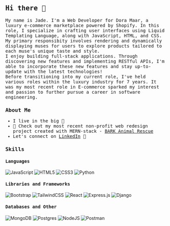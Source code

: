 ## <samp>Hi there 👋</samp>

<samp>My name is Jade. 
I'm a Web Developer for Dora Maar, a luxury e-commerce marketplace powered by Shopify. In this role, I specialize in crafting user interfaces using Liquid Templating Language, along with JavaScript, HTML, and CSS. My primary responsibity involves rendering and dynamically displaying muses for users to explore products tailored to each muse's unique taste and style. <br>
I enjoy building full-stack applications. Through discovering new features and implementing RESTful APIs, I'm able to incorporate these new features and stay up-to-update with the latest technologies!<br>
Before transitioning into my current role, I've held various roles within the luxury industry for 7 years. It was my most recent role in E-commerce sparked my interest and passion to further pursue a career in software engineering.
</samp>

### <samp>About Me</samp>

<ul><samp>
    <li>I live in the big 🍎</li>
    <li>🐶 Check out my most recent non-profit web redesign project created with MERN-stack - <a href="https://barkanimalrescue.netlify.app/">BARK Animal Rescue</a></li>
    <li>Let's connect on <a href="https://www.linkedin.com/in/jade-wang425/">LinkedIn</a> 💼</li>
</samp></ul>

### <samp>Skills</samp>

#### <samp>Languages</samp>
![JavaScript](https://img.shields.io/badge/javascript-%23323330.svg?style=for-the-badge&logo=javascript&logoColor=%23F7DF1E)
![HTML5](https://img.shields.io/badge/html5-%23E34F26.svg?style=for-the-badge&logo=html5&logoColor=white)
![CSS3](https://img.shields.io/badge/css3-%231572B6.svg?style=for-the-badge&logo=css3&logoColor=white)
![Python](https://img.shields.io/badge/python-3670A0?style=for-the-badge&logo=python&logoColor=ffdd54)

#### <samp>Libraries and Frameworks</samp>
![Bootstrap](https://img.shields.io/badge/bootstrap-%238511FA.svg?style=for-the-badge&logo=bootstrap&logoColor=white)
![TailwindCSS](https://img.shields.io/badge/tailwindcss-%2338B2AC.svg?style=for-the-badge&logo=tailwind-css&logoColor=white)
![React](https://img.shields.io/badge/react-%2320232a.svg?style=for-the-badge&logo=react&logoColor=%2361DAFB)
![Express.js](https://img.shields.io/badge/express.js-%23404d59.svg?style=for-the-badge&logo=express&logoColor=%2361DAFB)
![Django](https://img.shields.io/badge/django-%23092E20.svg?style=for-the-badge&logo=django&logoColor=white)


#### <samp>Databases and Other</samp>
![MongoDB](https://img.shields.io/badge/MongoDB-%234ea94b.svg?style=for-the-badge&logo=mongodb&logoColor=white)
![Postgres](https://img.shields.io/badge/postgres-%23316192.svg?style=for-the-badge&logo=postgresql&logoColor=white)
![NodeJS](https://img.shields.io/badge/node.js-6DA55F?style=for-the-badge&logo=node.js&logoColor=white)
![Postman](https://img.shields.io/badge/Postman-FF6C37?style=for-the-badge&logo=postman&logoColor=white)



<!--
**jadewang425/jadewang425** is a ✨ _special_ ✨ repository because its `README.md` (this file) appears on your GitHub profile.

Here are some ideas to get you started:

- 🔭 I’m currently working on ...
- 🌱 I’m currently learning ...
- 👯 I’m looking to collaborate on ...
- 🤔 I’m looking for help with ...
- 💬 Ask me about ...
- 📫 How to reach me: ...
- 😄 Pronouns: ...
- ⚡ Fun fact: ...
-->

